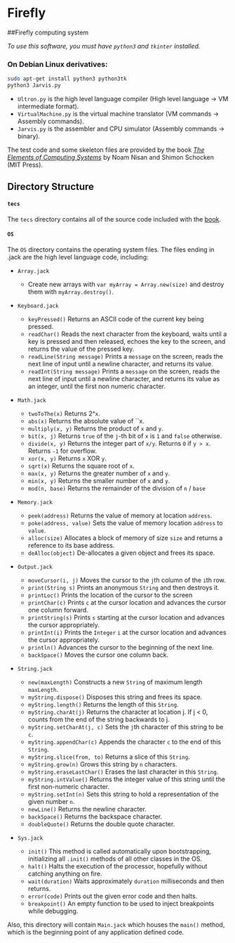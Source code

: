 Firefly
=======

##Firefly computing system

*To use this software, you must have `python3` and `tkinter` installed.*
### On Debian Linux derivatives:
```sh
sudo apt-get install python3 python3tk
python3 Jarvis.py
```


- `Ultron.py` is the high level language compiler (High level language -> VM intermediate format).
- `VirtualMachine.py` is the virtual machine translator (VM commands -> Assembly commands).
- `Jarvis.py` is the assembler and CPU simulator (Assembly commands -> binary).

The test code and some skeleton files are provided by the book [*The Elements of Computing Systems*](http://nand2tetris.org) by Noam Nisan and Shimon Schocken (MIT Press).

## Directory Structure
#### `tecs`
The `tecs` directory contains all of the source code included with the [book](http://nand2tetris.org).

#### `OS`
The `OS` directory contains the operating system files. The files ending in .jack are the high level language code, including:

- `Array.jack`
  * Create new arrays with `var myArray = Array.new(size)` and destroy them with `myArray.destroy()`.

- `Keyboard.jack`
  * `keyPressed()` Returns an ASCII code of the current key being pressed.
  * `readChar()` Reads the next character from the keyboard, waits until a key is pressed and then released, echoes the key to the screen, and returns the value of the pressed key.
  * `readLine(String message)` Prints a `message` on the screen, reads the next line of input until a newline character, and returns its value.
  * `readInt(String message)` Prints a `message` on the screen, reads the next line of input until a newline character, and returns its value as an integer, until the first non numeric character. 

- `Math.jack`
  * `twoToThe(x)` Returns 2^`x`.
  * `abs(x)` Returns the absolute value of ``x.
  * `multiply(x, y)` Returns the product of `x` and `y`.
  * `bit(x, j)` Returns `true` of the `j`-th bit of `x` is `1` and `false` otherwise.
  * `divide(x, y)` Returns the integer part of `x/y`. Returns `0` if `y > x`. Returns `-1` for overflow.
  * `xor(x, y)` Returns `x` XOR `y`.
  * `sqrt(x)` Returns the square root of `x`.
  * `max(x, y)` Returns the greater number of `x` and `y`.
  * `min(x, y)` Returns the smaller number of `x` and `y`.
  * `mod(n, base)` Returns the remainder of the division of `n` / `base`

- `Memory.jack`
  * `peek(address)` Returns the value of memory at location `address`.
  * `poke(address, value)` Sets the value of memory location `address` to `value`.
  * `alloc(size)` Allocates a block of memory of size `size` and returns a reference to its base address.
  * `deAlloc(object)` De-allocates a given object and frees its space.

- `Output.jack`
  * `moveCursor(i, j)` Moves the cursor to the `j`th column of the `i`th row.
  * `print(String s)` Prints an anonymous `String` and then destroys it.
  * `printLoc()` Prints the location of the cursor to the screen
  * `printChar(c)` Prints `c` at the cursor location and advances the cursor one column forward.
  * `printString(s)` Prints `s` starting at the cursor location and advances the cursor appropriately.
  * `printInt(i)` Prints the `Integer` `i` at the cursor location and advances the cursor appropriately.
  * `println()` Advances the cursor to the beginning of the next line.
  * `backSpace()` Moves the cursor one column back.

- `String.jack`
  * `new(maxLength)` Constructs a new `String` of maximum length `maxLength`. 
  * `myString.dispose()` Disposes this string and frees its space.
  * `myString.length()` Returns the length of this `String`.
  * `myString.charAt(j)` Returns the character at location j. If j < 0, counts from the end of the string backwards to j.
  * `myString.setCharAt(j, c)` Sets the `j`th character of this string to be `c`.
  * `myString.appendChar(c)` Appends the character `c` to the end of this `String`.
  * `myString.slice(from, to)` Returns a slice of this `String`.
  * `myString.grow(n)` Grows this string by `n` characters.
  * `myString.eraseLastChar()` Erases the last character in this `String`.
  * `myString.intValue()` Returns the integer value of this string until the first non-numeric character.
  * `myString.setInt(n)` Sets this string to hold a representation of the given number `n`.
  * `newLine()` Returns the newline character.
  * `backSpace()` Returns the backspace character.
  * `doubleQuote()` Returns the double quote character.

- `Sys.jack`
  * `init()` This method is called automatically upon bootstrapping, initializing all `.init()` methods of all other classes in the OS.
  * `halt()` Halts the execution of the processor, hopefully without catching anything on fire.
  * `wait(duration)` Waits approximately `duration` milliseconds and then returns.
  * `error(code)` Prints out the given error code and then halts.
  * `breakpoint()` An empty function to be used to inject breakpoints while debugging.

Also, this directory will contain `Main.jack` which houses the `main()` method, which is the beginning point of any application defined code.


